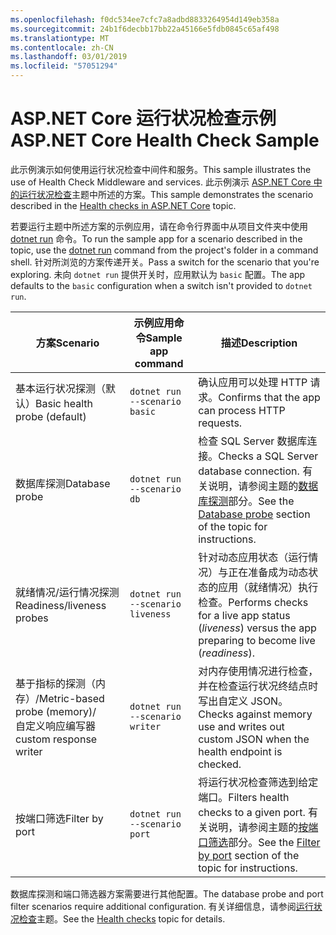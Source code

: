 ```yaml
---
ms.openlocfilehash: f0dc534ee7cfc7a8adbd8833264954d149eb358a
ms.sourcegitcommit: 24b1f6decbb17bb22a45166e5fdb0845c65af498
ms.translationtype: MT
ms.contentlocale: zh-CN
ms.lasthandoff: 03/01/2019
ms.locfileid: "57051294"
---
```

# <a name="aspnet-core-health-check-sample"></a><span data-ttu-id="d9abd-101">ASP.NET Core 运行状况检查示例</span><span class="sxs-lookup"><span data-stu-id="d9abd-101">ASP.NET Core Health Check Sample</span></span>

<span data-ttu-id="d9abd-102">此示例演示如何使用运行状况检查中间件和服务。</span><span class="sxs-lookup"><span data-stu-id="d9abd-102">This sample illustrates the use of Health Check Middleware and services.</span></span> <span data-ttu-id="d9abd-103">此示例演示 [ASP.NET Core 中的运行状况检查](https://docs.microsoft.com/aspnet/core/host-and-deploy/health-checks)主题中所述的方案。</span><span class="sxs-lookup"><span data-stu-id="d9abd-103">This sample demonstrates the scenario described in the [Health checks in ASP.NET Core](https://docs.microsoft.com/aspnet/core/host-and-deploy/health-checks) topic.</span></span>

<span data-ttu-id="d9abd-104">若要运行主题中所述方案的示例应用，请在命令行界面中从项目文件夹中使用 [dotnet run](https://docs.microsoft.com/dotnet/core/tools/dotnet-run) 命令。</span><span class="sxs-lookup"><span data-stu-id="d9abd-104">To run the sample app for a scenario described in the topic, use the [dotnet run](https://docs.microsoft.com/dotnet/core/tools/dotnet-run) command from the project's folder in a command shell.</span></span> <span data-ttu-id="d9abd-105">针对所浏览的方案传递开关。</span><span class="sxs-lookup"><span data-stu-id="d9abd-105">Pass a switch for the scenario that you're exploring.</span></span> <span data-ttu-id="d9abd-106">未向 `dotnet run` 提供开关时，应用默认为 `basic` 配置。</span><span class="sxs-lookup"><span data-stu-id="d9abd-106">The app defaults to the `basic` configuration when a switch isn't provided to `dotnet run`.</span></span>

| <span data-ttu-id="d9abd-107">方案</span><span class="sxs-lookup"><span data-stu-id="d9abd-107">Scenario</span></span>                                               | <span data-ttu-id="d9abd-108">示例应用命令</span><span class="sxs-lookup"><span data-stu-id="d9abd-108">Sample app command</span></span>               | <span data-ttu-id="d9abd-109">描述</span><span class="sxs-lookup"><span data-stu-id="d9abd-109">Description</span></span> |
| ------------------------------------------------------ | -------------------------------- | ----------- |
| <span data-ttu-id="d9abd-110">基本运行状况探测（默认）</span><span class="sxs-lookup"><span data-stu-id="d9abd-110">Basic health probe (default)</span></span>                           | `dotnet run --scenario basic`    | <span data-ttu-id="d9abd-111">确认应用可以处理 HTTP 请求。</span><span class="sxs-lookup"><span data-stu-id="d9abd-111">Confirms that the app can process HTTP requests.</span></span> |
| <span data-ttu-id="d9abd-112">数据库探测</span><span class="sxs-lookup"><span data-stu-id="d9abd-112">Database probe</span></span>                                         | `dotnet run --scenario db`       | <span data-ttu-id="d9abd-113">检查 SQL Server 数据库连接。</span><span class="sxs-lookup"><span data-stu-id="d9abd-113">Checks a SQL Server database connection.</span></span> <span data-ttu-id="d9abd-114">有关说明，请参阅主题的[数据库探测](https://docs.microsoft.com/aspnet/core/host-and-deploy/health-checks#database-probe)部分。</span><span class="sxs-lookup"><span data-stu-id="d9abd-114">See the [Database probe](https://docs.microsoft.com/aspnet/core/host-and-deploy/health-checks#database-probe) section of the topic for instructions.</span></span> |
| <span data-ttu-id="d9abd-115">就绪情况/运行情况探测</span><span class="sxs-lookup"><span data-stu-id="d9abd-115">Readiness/liveness probes</span></span>                              | `dotnet run --scenario liveness` | <span data-ttu-id="d9abd-116">针对动态应用状态（运行情况）与正在准备成为动态状态的应用（就绪情况）执行检查。</span><span class="sxs-lookup"><span data-stu-id="d9abd-116">Performs checks for a live app status (*liveness*) versus the app preparing to become live (*readiness*).</span></span> |
| <span data-ttu-id="d9abd-117">基于指标的探测（内存）/</span><span class="sxs-lookup"><span data-stu-id="d9abd-117">Metric-based probe (memory)/</span></span><br><span data-ttu-id="d9abd-118">自定义响应编写器</span><span class="sxs-lookup"><span data-stu-id="d9abd-118">custom response writer</span></span> | `dotnet run --scenario writer`   | <span data-ttu-id="d9abd-119">对内存使用情况进行检查，并在检查运行状况终结点时写出自定义 JSON。</span><span class="sxs-lookup"><span data-stu-id="d9abd-119">Checks against memory use and writes out custom JSON when the health endpoint is checked.</span></span> |
| <span data-ttu-id="d9abd-120">按端口筛选</span><span class="sxs-lookup"><span data-stu-id="d9abd-120">Filter by port</span></span>                                         | `dotnet run --scenario port`     | <span data-ttu-id="d9abd-121">将运行状况检查筛选到给定端口。</span><span class="sxs-lookup"><span data-stu-id="d9abd-121">Filters health checks to a given port.</span></span> <span data-ttu-id="d9abd-122">有关说明，请参阅主题的[按端口筛选](https://docs.microsoft.com/aspnet/core/host-and-deploy/health-checks#filter-by-port)部分。</span><span class="sxs-lookup"><span data-stu-id="d9abd-122">See the [Filter by port](https://docs.microsoft.com/aspnet/core/host-and-deploy/health-checks#filter-by-port) section of the topic for instructions.</span></span> |

<span data-ttu-id="d9abd-123">数据库探测和端口筛选器方案需要进行其他配置。</span><span class="sxs-lookup"><span data-stu-id="d9abd-123">The database probe and port filter scenarios require additional configuration.</span></span> <span data-ttu-id="d9abd-124">有关详细信息，请参阅[运行状况检查](https://docs.microsoft.com/aspnet/core/host-and-deploy/health-checks)主题。</span><span class="sxs-lookup"><span data-stu-id="d9abd-124">See the [Health checks](https://docs.microsoft.com/aspnet/core/host-and-deploy/health-checks) topic for details.</span></span>
